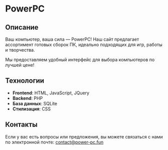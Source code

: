 # PowerPC

## Описание

Ваш компьютер, ваша сила — PowerPC!
Наш сайт предлагает ассортимент готовых сборок ПК,
идеально подходящих для игр, работы и творчества.

Мы предоставляем удобный интерфейс для выбора компьютеров по лучшей цене!

## Технологии

- **Frontend**: HTML, JavaScript, JQuery
- **Backend**: PHP
- **База данных**: SQLite
- **Стилизация**: CSS

## Контакты

Если у вас есть вопросы или предложения, вы можете связаться с нами по электронной почте: contact@power-pc.fun
